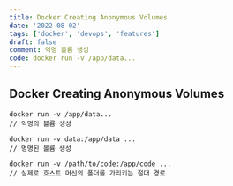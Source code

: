 ```yaml
---
title: Docker Creating Anonymous Volumes
date: '2022-08-02'
tags: ['docker', 'devops', 'features']
draft: false
comment: 익명 볼륨 생성
code: docker run -v /app/data...
---
```


## Docker Creating Anonymous Volumes

```docker
docker run -v /app/data...
// 익명의 볼륨 생성

docker run -v data:/app/data ...
// 명명된 볼륨 생성

docker run -v /path/to/code:/app/code ...
// 실제로 호스트 머신의 폴더를 가리키는 절대 경로
```
